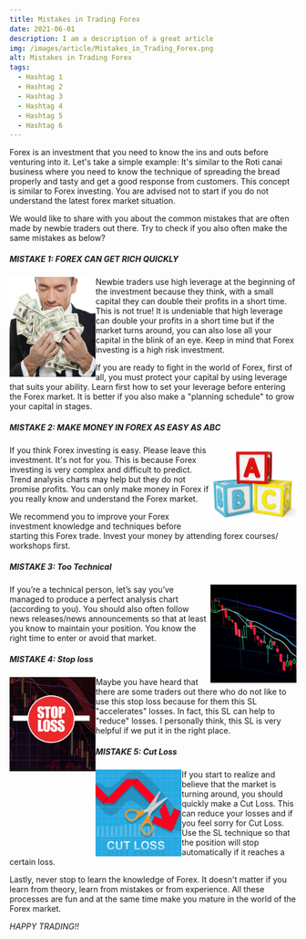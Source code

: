 ```yaml
---
title: Mistakes in Trading Forex
date: 2021-06-01
description: I am a description of a great article
img: /images/article/Mistakes_in_Trading_Forex.png
alt: Mistakes in Trading Forex
tags: 
  - Hashtag 1
  - Hashtag 2
  - Hashtag 3
  - Hashtag 4
  - Hashtag 5
  - Hashtag 6
---
```


Forex is an investment that you need to know the ins and outs before venturing into it. Let's take a simple example: It's similar to the Roti canai business where you need to know the technique of spreading the bread properly and tasty and get a good response from customers. This concept is similar to Forex investing. You are advised not to start if you do not understand the latest forex market situation.

We would like to share with you about the common mistakes that are often made by newbie traders out there. Try to check if you also often make the same mistakes as below?


<div class="my-5">

##### MISTAKE 1: FOREX CAN GET RICH QUICKLY

<img align="left" width="30%" src="/images/article/Mistakes_in_Trading_Forex/1.png"></img>

Newbie traders use high leverage at the beginning of the investment because they think, with a small capital they can double their profits in a short time. This is not true! It is undeniable that high leverage can double your profits in a short time but if the market turns around, you can also lose all your capital in the blink of an eye. Keep in mind that Forex investing is a high risk investment.

If you are ready to fight in the world of Forex, first of all, you must protect your capital by using leverage that suits your ability. Learn first how to set your leverage before entering the Forex market. It is better if you also make a "planning schedule" to grow your capital in stages.

</div>




<div class="my-5">

##### MISTAKE 2: MAKE MONEY IN FOREX AS EASY AS ABC

<img align="right" width="30%" src="/images/article/Mistakes_in_Trading_Forex/2.png"></img>

If you think Forex investing is easy. Please leave this investment. It's not for you. This is because Forex investing is very complex and difficult to predict. Trend analysis charts may help but they do not promise profits. You can only make money in Forex if you really know and understand the Forex market.

</div>




We recommend you to improve your Forex investment knowledge and techniques before starting this Forex trade. Invest your money by attending forex courses/ workshops first.





<div class="my-5">

##### MISTAKE 3: Too Technical

<img align="right" width="30%" src="/images/article/Mistakes_in_Trading_Forex/3.png">

If you’re a technical person, let’s say you’ve managed to produce a perfect analysis chart (according to you). You should also often follow news releases/news announcements so that at least you know to maintain your position. You know the right time to enter or avoid that market.

</div>





<div class="my-5">

##### MISTAKE 4: Stop loss

<img align="left" width="30%" src="/images/article/Mistakes_in_Trading_Forex/4.png">

Maybe you have heard that there are some traders out there who do not like to use this stop loss because for them this SL "accelerates" losses. In fact, this SL can help to "reduce" losses. I personally think, this SL is very helpful if we put it in the right place.

</div>




<div class="my-5">

##### MISTAKE 5: Cut Loss

<img align="left" width="30%" src="/images/article/Mistakes_in_Trading_Forex/5.jpg">

If you start to realize and believe that the market is turning around, you should quickly make a Cut Loss. This can reduce your losses and if you feel sorry for Cut Loss. Use the SL technique so that the position will stop automatically if it reaches a certain loss.

Lastly, never stop to learn the knowledge of Forex. It doesn't matter if you learn from theory, learn from mistakes or from experience. All these processes are fun and at the same time make you mature in the world of the Forex market.

</div>

*HAPPY TRADING!!*